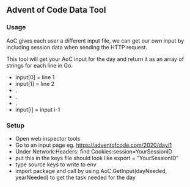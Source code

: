 Advent of Code Data Tool
-----

### Usage

AoC gives each user a different input file, we can get our own input by including session data when sending the HTTP 
request.

This tool will get your AoC input for the day and return it as an array of strings for each line in Go.

- input[0] = line 1
- input[1] = line 2
- .
- .
- .
- input[i] = input i-1

### Setup 

- Open web inspector tools
- Go to an input page eg. https://adventofcode.com/2020/day/1
- Under Network:Headers: find Cookies:session=YourSessionID
- put this in the keys file should look like export = "YourSessionID"
- type source keys to write to env
- import package and call by using AoC.GetInput(dayNeeded, yearNeeded) to get the task needed for the day


